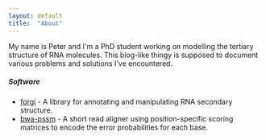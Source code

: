 ```yaml
---
layout: default
title:  "About"
---
```


My name is Peter and I'm a PhD student working on modelling the tertiary structure of RNA molecules. This blog-like thingy is supposed to document various problems and solutions I've encountered.

##### Software ######

* [forgi](http://www.tbi.univie.ac.at/~pkerp/forgi) - A library for annotating and manipulating RNA secondary structure.
* [bwa-pssm](http://bwa-pssm.binf.ku.dk/) - A short read aligner using position-specific scoring matrices to encode the error probabilities for each base.

